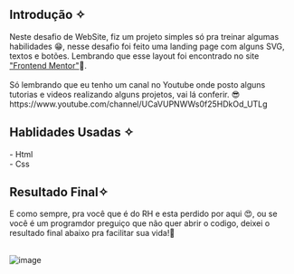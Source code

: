 <h2> Introdução ✧</h2>
Neste desafio de WebSite, fiz um projeto simples só pra treinar algumas habilidades 😁, nesse desafio foi feito uma landing page com alguns SVG, textos e botões. Lembrando que esse layout foi encontrado no site <a href="https://www.frontendmentor.io/home">"Frontend Mentor"</a>🧐.
<br><br> 
Só lembrando que eu tenho um canal no Youtube onde posto alguns tutorias e videos realizando alguns projetos, vai lá conferir. 😎 https://www.youtube.com/channel/UCaVUPNWWs0f25HDkOd_UTLg

<h2> Hablidades Usadas ✧</h2>
- Html <br>
- Css

<h2> Resultado Final✧ </h2>
E como sempre, pra você que é do RH e esta perdido por aqui 😍, ou se você é um programdor preguiço que não quer abrir o codigo, deixei o resultado final abaixo pra facilitar sua vida!🥳 <br>
<br>

![image](https://user-images.githubusercontent.com/101288756/167354868-5f037d99-f610-4eee-ac29-0c253ba17946.png)


